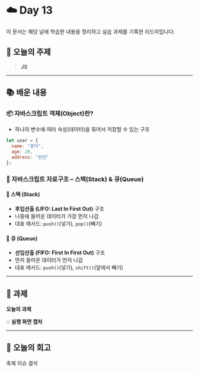 # ☁️ Day 13
이 문서는 해당 날에 학습한 내용을 정리하고 실습 과제를 기록한 리드미입니다.

## 🔖 오늘의 주제
> **JS**

---

## 📚 배운 내용
### 📦 자바스크립트 객체(Object)란?
- 하나의 변수에 여러 속성(데이터)을 묶어서 저장할 수 있는 구조
```javascript
let user = {
  name: "훈티",
  age: 20,
  address: "런던"
};
```

### 🧱 자바스크립트 자료구조 – 스택(Stack) & 큐(Queue)
#### 📌 스택 (Stack)
- **후입선출 (LIFO: Last In First Out)** 구조
- 나중에 들어온 데이터가 가장 먼저 나감
- 대표 메서드: `push()`(넣기), `pop()`(빼기)
#### 📌 큐 (Queue)
- **선입선출 (FIFO: First In First Out)** 구조
- 먼저 들어온 데이터가 먼저 나감
- 대표 메서드: `push()`(넣기), `shift()`(앞에서 빼기)

---

## 📝 과제

**오늘의 과제**

💡 **실행 화면 캡처**

---

## 💭 오늘의 회고
축제 이슈 결석
